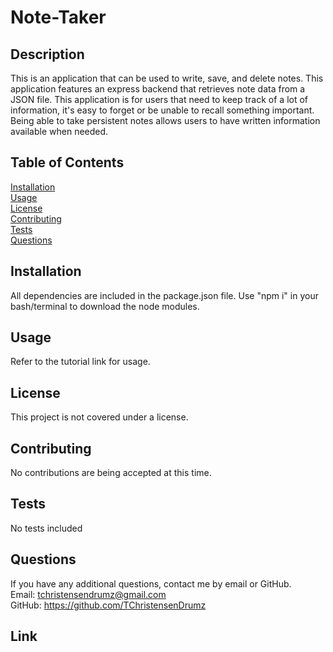 # Note-Taker

## Description
This is an application that can be used to write, save, and delete notes. This application features an express backend that retrieves note data from a JSON file. This application is for users that need to keep track of a lot of information, it's easy to forget or be unable to recall something important. Being able to take persistent notes allows users to have written information available when needed.
## Table of Contents
[Installation](#Installation)
<br>
[Usage](#Usage)
<br>
[License](#License)
<br>
[Contributing](#Contributing)
<br>
[Tests](#Tests)
<br>
[Questions](#Questions)

## Installation
All dependencies are included in the package.json file. Use "npm i" in your bash/terminal to download the node modules.

## Usage
Refer to the tutorial link for usage.

## License
This project is not covered under a license.

## Contributing
No contributions are being accepted at this time.

## Tests
No tests included

## Questions
If you have any additional questions, contact me by email or GitHub.
<br>
Email: tchristensendrumz@gmail.com
<br>
GitHub: https://github.com/TChristensenDrumz

## Link
